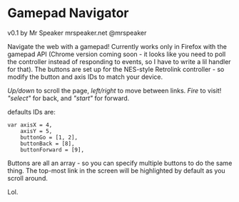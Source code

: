 # Gamepad Navigator
v0.1
by Mr Speaker
mrspeaker.net
@mrspeaker

Navigate the web with a gamepad! Currently works only in Firefox with the gamepad API (Chrome version coming soon - it looks like you need to poll the controller instead of responding to events, so I have to write a lil handler for that). The buttons are set up for the NES-style Retrolink controller - so modify the button and axis IDs to match your device.

*Up/down* to scroll the page, *left/right* to move between links. *Fire* to visit!
*"select"* for back, and *"start"* for forward.

defaults IDs are:

    var axisX = 4,
        axisY = 5,
        buttonGo = [1, 2],
        buttonBack = [8],
        buttonForward = [9],

Buttons are all an array - so you can specify multiple buttons to do the same thing.
The top-most link in the screen will be highlighted by default as you scroll around.

Lol.



